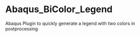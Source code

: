 # Abaqus_BiColor_Legend
Abaqus Plugin to quickly generate a legend with two colors in postprocessing
